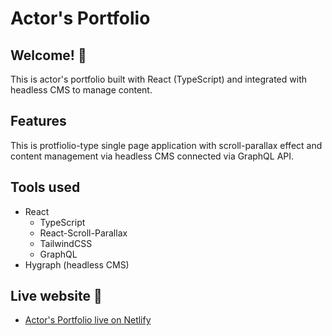 # Actor's Portfolio

## Welcome! 👋

This is actor's portfolio built with React (TypeScript) and integrated with headless CMS to manage content. 

## Features

This is protfiolio-type single page application with scroll-parallax effect and content management via headless CMS connected via GraphQL API. 

## Tools used

- React
  - TypeScript
  - React-Scroll-Parallax
  - TailwindCSS
  - GraphQL 
 - Hygraph (headless CMS) 


## Live website :tada:

- [Actor's Portfolio live on Netlify](https://grzegorzborowski.com/)
